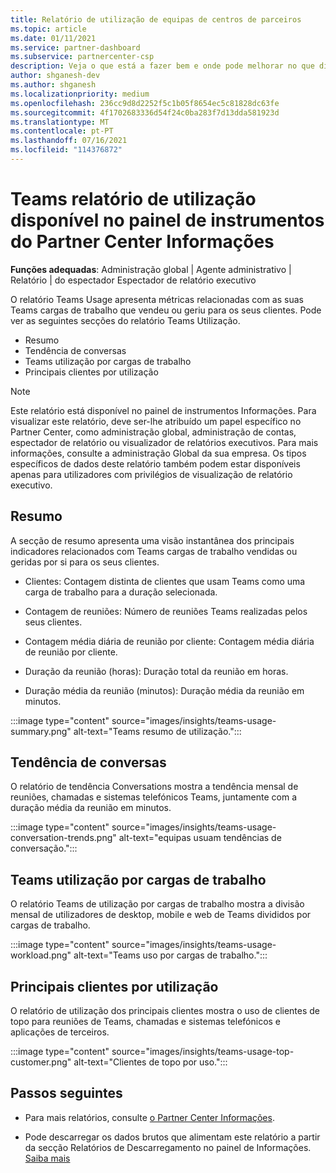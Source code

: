 ```yaml
---
title: Relatório de utilização de equipas de centros de parceiros
ms.topic: article
ms.date: 01/11/2021
ms.service: partner-dashboard
ms.subservice: partnercenter-csp
description: Veja o que está a fazer bem e onde pode melhorar no que diz respeito ao uso de Teams subscrições que vende ou gere para os seus clientes.
author: shganesh-dev
ms.author: shganesh
ms.localizationpriority: medium
ms.openlocfilehash: 236cc9d8d2252f5c1b05f8654ec5c81828dc63fe
ms.sourcegitcommit: 4f1702683336d54f24c0ba283f7d13dda581923d
ms.translationtype: MT
ms.contentlocale: pt-PT
ms.lasthandoff: 07/16/2021
ms.locfileid: "114376872"
---
```

# <a name="teams-usage-report-available-from-the-partner-center-insights-dashboard"></a>Teams relatório de utilização disponível no painel de instrumentos do Partner Center Informações

**Funções adequadas**: Administração global | Agente administrativo | Relatório | do espectador Espectador de relatório executivo

O relatório Teams Usage apresenta métricas relacionadas com as suas Teams cargas de trabalho que vendeu ou geriu para os seus clientes. Pode ver as seguintes secções do relatório Teams Utilização.

- Resumo
- Tendência de conversas
- Teams utilização por cargas de trabalho
- Principais clientes por utilização

 > [!NOTE]
 > Este relatório está disponível no painel de instrumentos Informações. Para visualizar este relatório, deve ser-lhe atribuído um papel específico no Partner Center, como administração global, administração de contas, espectador de relatório ou visualizador de relatórios executivos. Para mais informações, consulte a administração Global da sua empresa. Os tipos específicos de dados deste relatório também podem estar disponíveis apenas para utilizadores com privilégios de visualização de relatório executivo.

## <a name="summary"></a>Resumo

A secção de resumo apresenta uma visão instantânea dos principais indicadores relacionados com Teams cargas de trabalho vendidas ou geridas por si para os seus clientes.  

- Clientes: Contagem distinta de clientes que usam Teams como uma carga de trabalho para a duração selecionada.

- Contagem de reuniões: Número de reuniões Teams realizadas pelos seus clientes.

- Contagem média diária de reunião por cliente: Contagem média diária de reunião por cliente. 

- Duração da reunião (horas): Duração total da reunião em horas. 

- Duração média da reunião (minutos): Duração média da reunião em minutos. 

:::image type="content" source="images/insights/teams-usage-summary.png" alt-text="Teams resumo de utilização.":::

## <a name="conversations-trend"></a>Tendência de conversas

O relatório de tendência Conversations mostra a tendência mensal de reuniões, chamadas e sistemas telefónicos Teams, juntamente com a duração média da reunião em minutos.

:::image type="content" source="images/insights/teams-usage-conversation-trends.png" alt-text="equipas usuam tendências de conversação.":::

## <a name="teams-usage-by-workloads"></a>Teams utilização por cargas de trabalho

O relatório Teams de utilização por cargas de trabalho mostra a divisão mensal de utilizadores de desktop, mobile e web de Teams divididos por cargas de trabalho.

:::image type="content" source="images/insights/teams-usage-workload.png" alt-text="Teams uso por cargas de trabalho.":::

## <a name="top-customers-by-usage"></a>Principais clientes por utilização

O relatório de utilização dos principais clientes mostra o uso de clientes de topo para reuniões de Teams, chamadas e sistemas telefónicos e aplicações de terceiros.

:::image type="content" source="images/insights/teams-usage-top-customer.png" alt-text="Clientes de topo por uso.":::

## <a name="next-steps"></a>Passos seguintes

- Para mais relatórios, consulte [o Partner Center Informações](partner-center-insights.md).

- Pode descarregar os dados brutos que alimentam este relatório a partir da secção Relatórios de Descarregamento no painel de Informações. [Saiba mais](insights-download-reports.md) 
